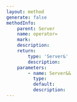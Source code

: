```yaml
---
layout: method
generate: false
methodInfo:
    parent: Server
    name: operator=
    mark:  
    description: 
    return:
        type: 'Server&'
        description: 
    parameters:
        - name: Server&&
          type: 
          default: 
          description: 
---
```

